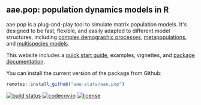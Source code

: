 ## aae.pop: population dynamics models in R

aae.pop is a plug-and-play tool to simulate matrix population models. It's designed to be fast, flexible, and easily adapted to different model structures, including [complex demographic processes](articles/including_processes.html), [metapopulations](articles/metapopulations.html), and [multispecies models](articles/multiple_species.html).

This website includes a [quick start guide](articles/get_started.html), examples, vignettes, and [package documentation](reference/index.html). 

You can install the current version of the package from Github:

``` r
remotes::install_github("aae-stats/aae.pop")
```



<!-- badges: start -->

[![build status](https://travis-ci.org/aae-stats/aae.pop.svg?branch=master)](https://travis-ci.org/aae-stats/aae.pop) [![codecov.io](https://codecov.io/github/aae-stats/aae.pop/coverage.svg?branch=master)](https://codecov.io/github/aae-stats/aae.pop?branch=master) [![license](https://img.shields.io/badge/License-Apache%202.0-blue.svg)](https://opensource.org/licenses/Apache-2.0)

<!-- badges: end -->
